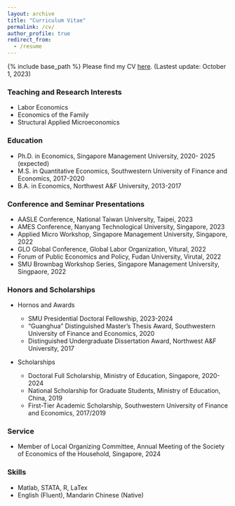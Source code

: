 ```yaml
---
layout: archive
title: "Curriculum Vitae"
permalink: /cv/
author_profile: true
redirect_from:
  - /resume
---
```


{% include base_path %}
Please find my CV [here](https://Yutao-Wang-Econ.github.io/files/NEWCV.pdf). (Lastest update: October 1, 2023)

### Teaching and Research Interests
  - Labor Economics
  - Economics of the Family
  - Structural Applied Microeconomics

### Education
- Ph.D. in Economics, Singapore Management University, 2020- 2025 (expected)
- M.S. in Quantitative Economics, Southwestern University of Finance and Economics, 2017-2020
- B.A. in Economics, Northwest A&F University, 2013-2017

### Conference and Seminar Presentations
- AASLE Conference, National Taiwan University, Taipei, 2023
- AMES Conference, Nanyang Technological University, Singapore, 2023
- Applied Micro Workshop, Singapore Management University, Singapore, 2022
- GLO Global Conference, Global Labor Organization, Vitural, 2022
- Forum of Public Economics and Policy, Fudan University, Virutal, 2022
- SMU Brownbag Workshop Series, Singapore Management University, Singpaore, 2022

### Honors and Scholarships
- Hornos and Awards
  - SMU Presidential Doctoral Fellowship, 2023-2024
  - “Guanghua” Distinguished Master’s Thesis Award, Southwestern University of Finance and Economics, 2020
  - Distinguished Undergraduate Dissertation Award, Northwest A&F University, 2017
 
- Scholarships
  - Doctoral Full Scholarship, Ministry of Education, Singapore, 2020-2024
  - National Scholarship for Graduate Students, Ministry of Education, China, 2019
  - First-Tier Academic Scholarship, Southwestern University of Finance and Economics, 2017/2019

### Service
- Member of Local Organizing Committee, Annual Meeting of the Society of Economics of the Household, Singapore, 2024

### Skills
- Matlab, STATA, R, LaTex
- English (Fluent), Mandarin Chinese (Native)
